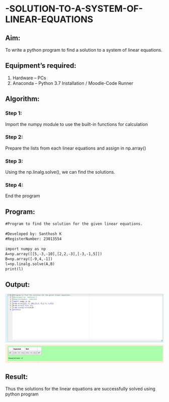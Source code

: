 # -SOLUTION-TO-A-SYSTEM-OF-LINEAR-EQUATIONS
## Aim:
To write a python program to find a solution to a system of linear equations.
## Equipment’s required:
1. 	Hardware – PCs
2. 	Anaconda – Python 3.7 Installation / Moodle-Code Runner
## Algorithm:
### Step 1: 
Import the numpy module to use the built-in functions for calculation
### Step 2: 
Prepare the lists from each linear equations and assign in np.array()
### Step 3: 
Using the np.linalg.solve(), we can find the solutions.
### Step 4: 
End the program
## Program:
```
#Program to find the solution for the given linear equations.

#Developed by: Santhosh K
#RegisterNumber: 23013554

import numpy as np
A=np.array([[5,-3,-10],[2,2,-3],[-3,-1,5]])
B=np.array([-9,4,-1])
l=np.linalg.solve(A,B)
print(l)
```
## Output:
![output](/Screenshot%202023-12-12%20213531.png)
## Result: 
Thus the solutions for the linear equations are successfully solved using python program

